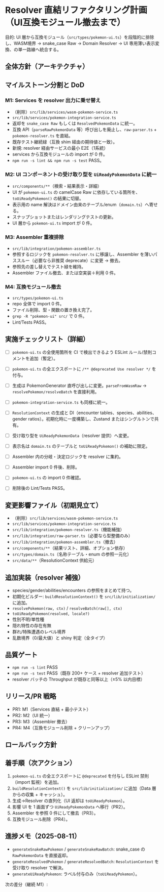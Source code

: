 # Resolver 直結リファクタリング計画（UI互換モジュール撤去まで）

目的: UI 層から互換モジュール（`src/types/pokemon-ui.ts`）を段階的に排除し、WASM境界 → snake_case Raw → Domain Resolver → UI 専用薄い表示変換、の単一路線へ統合する。


## 全体方針（アーキテクチャ）


## マイルストーン分割と DoD

### M1: Services を resolver 出力に乗せ替え
  - （削除）`src/lib/services/wasm-pokemon-service.ts`
  - `src/lib/services/pokemon-integration-service.ts`
  - 返却を `snake_case Raw` もしくは `ResolvedPokemonData` に統一。
  - 互換 API（`parseRawPokemonData` 等）呼び出しを廃止し、`raw-parser.ts` + `pokemon-resolver.ts` を直結。
  - 既存テスト継続緑（互換 shim 経由の期待値と一致）。
  - 新規: resolver 経由サービスの最小 E2E（1系統）
  - services から互換モジュールの import が 0 件。
  - `npm run -s lint && npm run -s test` PASS。

### M2: UI コンポーネントの受け取り型を `UiReadyPokemonData` に統一
  - `src/components/**`（検索・結果表示・詳細）
  - UI が `pokemon-ui.ts` の camelCase Raw に依存している箇所を、`toUiReadyPokemon()` の結果に切替。
  - 表示用の name 解決はドメイン由来のテーブル/enum（`domain.ts`）へ寄せる。
  - スナップショットまたはレンダリングテストの更新。
  - UI 層から `pokemon-ui.ts` import が 0 件。

### M3: Assembler 重複排除
  - `src/lib/integration/pokemon-assembler.ts`
  - 参照するロジックを `pokemon-resolver.ts` に移譲し、Assembler を薄いパススルー（必要なら非推奨 deprecate）に変更 → 撤去。
  - 参照先の差し替えでテスト緑を維持。
  - Assembler ファイル撤去、または空実装＋利用 0 件。

### M4: 互換モジュール撤去
  - `src/types/pokemon-ui.ts`
  - repo 全体で import 0 件。
  - ファイル削除、型・関数の置き換え完了。
  - `grep -R "pokemon-ui" src/` で 0 件。
  - Lint/Tests PASS。


## 実施チェックリスト（詳細）

  - [ ] `pokemon-ui.ts` の全使用箇所を CI で検出できるよう ESLint ルール/禁則コメントを追加（暫定）。
  - [ ] `pokemon-ui.ts` の全エクスポートに `/** @deprecated Use resolver */` を付与。

  - [ ] 生成は PokemonGenerator 直呼び出しに変更。`parseFromWasmRaw` → `resolvePokemon/resolveBatch` を直接利用。
  - [ ] `pokemon-integration-service.ts` も同様に統一。
  - [ ] `ResolutionContext` の生成と DI（encounter tables、species、abilities、gender ratios）。初期化時に一度構築し、Zustand またはシングルトンで共有。

  - [ ] 受け取り型を `UiReadyPokemonData`（resolver 提供）へ変更。
  - [ ] 表示名は `domain.ts` のテーブルと `toUiReadyPokemon()` の補助に限定。

  - [ ] Assembler 内の分岐・決定ロジックを resolver に集約。
  - [ ] Assembler import 0 件後、削除。

  - [ ] `pokemon-ui.ts` の import 0 件確認。
  - [ ] 削除後の Lint/Tests PASS。


## 変更影響ファイル（初期見立て）
  - （削除）`src/lib/services/wasm-pokemon-service.ts`
  - `src/lib/services/pokemon-integration-service.ts`
  - `src/lib/integration/pokemon-resolver.ts`（機能補強）
  - `src/lib/integration/raw-parser.ts`（必要なら型整備のみ）
  - `src/lib/integration/pokemon-assembler.ts`（撤去）
  - `src/components/**`（結果リスト、詳細、オプション依存）
  - `src/types/domain.ts`（名称テーブル・enum の参照一元化）
  - `src/data/**`（ResolutionContext 供給元）


## 追加実装（resolver 補強）
  - species/gender/abilities/encounters の参照をまとめて持つ。
  - 初期化ビルダー: `buildResolutionContext()` を `src/lib/initialization/` に追加。
  - `resolvePokemon(raw, ctx)` / `resolveBatch(raw[], ctx)`
  - `toUiReadyPokemon(resolved, locale?)`
  - 性別不明/単性種
  - 隠れ特性の存在有無
  - 群れ/特殊遭遇のレベル境界
  - 乱数境界（0/最大値）と shiny 判定（全タイプ）


## 品質ゲート
  - `npm run -s lint` PASS
  - `npm run -s test` PASS（既存 200+ ケース + resolver 追加テスト）
  - resolver バッチの Throughput が既存と同等以上（±5% 以内目標）


## リリース/PR 戦略
  - PR1: M1（Services 直結 + 最小テスト）
  - PR2: M2（UI 統一）
  - PR3: M3（Assembler 撤去）
  - PR4: M4（互換モジュール削除 + クリーンアップ）


## ロールバック方針


## 着手順（次アクション）
1. `pokemon-ui.ts` の全エクスポートに `@deprecated` を付与し ESLint 禁則（import 監視）を追加。
2. `buildResolutionContext()` を `src/lib/initialization/` に追加（Data 層からの収集 + キャッシュ）。
3. 生成→Resolver の直列化（UI 返却は `toUiReadyPokemon`）。
4. 影響 UI を 1 画面ずつ `UiReadyPokemonData` へ移行（PR2）。
5. Assembler を参照 0 件にして撤去（PR3）。
6. 互換モジュール削除（PR4）。


## 進捗メモ（2025-08-11）

  - `generateSnakeRawPokemon` / `generateSnakeRawBatch`: snake_case の `RawPokemonData` を直接返却。
  - `generateResolvedPokemon` / `generateResolvedBatch`: `ResolutionContext` を受け取り resolver で解決。
  - `generateUiReadyPokemon`: ラベル付与のみ（`toUiReadyPokemon`）。

次の差分（継続 M1）:
